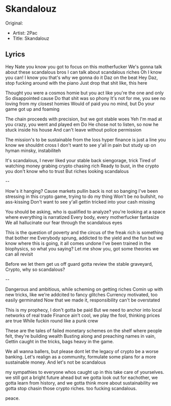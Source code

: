 
# Skandalouz

Original: 
- Artist: 2Pac
- Title: Skandalouz

## Lyrics

Hey Nate you know you got to focus on this motherfucker
We's gonna talk about these scandalous bros
I can talk about scandalous riches
Oh I know you can!
I know you that's why we gonna do it
Daz on the beat
Hey Daz, stop fucking around with the piano 
Just drop that shit like, this here

Thought you were a cosmos homie but you act like you're the one and only
So disappointed cause Do that shit was so phony
It's not for me, you see no loving from my closest homies
Would of paid you no mind, but Do your game got up and foaming

The chain proceeds with precision, but we got stable woes
Yeh I'm mad at you crazy, you went and played em Do
He chose not to listen, so now he stuck inside his house
And can't leave without police permission

The mission's to be sustainable from the loss 
hyper finance is just a line you know we shouldnt cross
I don't want to see y'all in pain
but study up on hyman minsky, instabiliteh

It's scandalous, I never liked your stable back siengorage, trick
Tired of watching money grabing crypto chasing rich
Ready to bust, in the crypto you don't know who to trust
But riches looking scandalous

--

How's it hanging? Cause markets pullin back is not so banging 
I've been stressing in this crypto game, trying to do my thing
Won't be no bullshit, no ass-kissing
Don't want to see y'all gettin tricked into your cash missing 

You should be asking, who is qualified to analyze? 
you're looking at a space where everything is narratized
Every body, every motherfucker fantasize
We all hallucinate our fear through the scandalous eyes

This is the question of poverty
and the circus of the freak rich is something that bother me
Everybody sprung, addicted to the yield and the fun
but we know where this is going, it all comes undone
I've been trained in the biophysics, so what you saying?
Let me show you, got some theories we can all revisit

Before we let them get us off guard
gotta review the stable graveyard,
Crypto, why so scandalous?

--

Dangerous and ambitious, while scheming on getting riches
Comin up with new tricks, like we're addcited to fancy glitches
Currency motivated, too easily germinated
Now that we made it, responsibility can't be overstated

This is my prophecy, I don't gotta be paid
But we need to anchor into local networks of real trade
Finance ain't cool, we play the fool, thinking prices are true
While fuckin round like a punk crew

These are the tales of failed monetary schemes on the shelf
where people felt, they're building wealth
Busting along and preaching names in vain,
Gettin caught in the tricks, bags heavy in the game.

We all wanna ballers, but please
dont let the legacy of crypto be a worse banking.
Let's realign as a community, formulate some plans
for a more sustainable money. And let's not be scandalous


my sympathies to everyone whos caught up in this
take care of yourselves.
we still got a bright future ahead but we gotta look out for eachother,
we gotta learn from history, and we gotta think more about sustainability
we gotta stop chasin those crypto riches.
too fucking scandalous.

peace.

